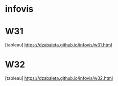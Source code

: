 # infovis

# W31
[tableau] https://dzabaleta.github.io/infovis/w31.html

# W32
[tableau] https://dzabaleta.github.io/infovis/w32.html
